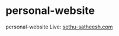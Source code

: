 # personal-website
personal-website
Live: [sethu-satheesh.com](https://wh1t3-e4gl3.github.io/sethu-satheesh/)
